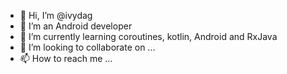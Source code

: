 - 👋 Hi, I’m @ivydag
- 👀 I’m an Android developer
- 🌱 I’m currently learning coroutines, kotlin, Android and RxJava
- 💞️ I’m looking to collaborate on ...
- 📫 How to reach me ...

<!---
ivydag/ivydag is a ✨ special ✨ repository because its `README.md` (this file) appears on your GitHub profile.
You can click the Preview link to take a look at your changes.
--->
